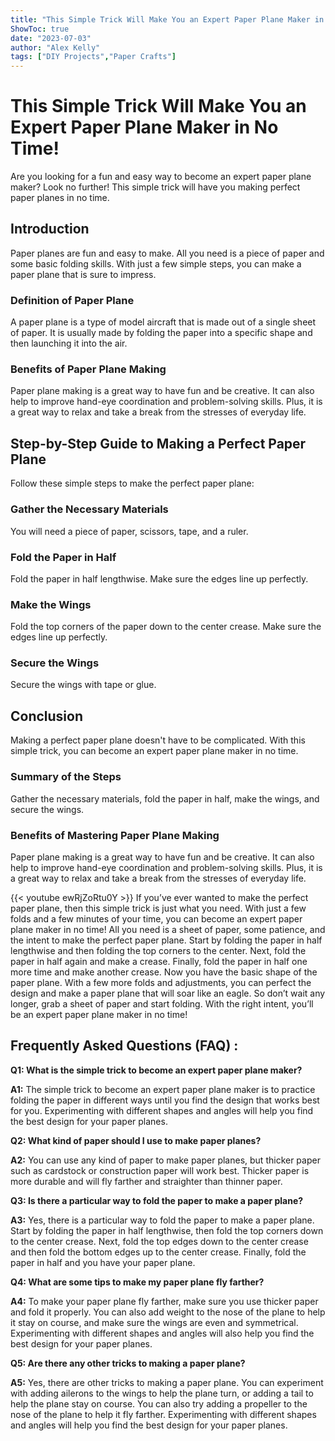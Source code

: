 ```yaml
---
title: "This Simple Trick Will Make You an Expert Paper Plane Maker in No Time!"
ShowToc: true 
date: "2023-07-03"
author: "Alex Kelly" 
tags: ["DIY Projects","Paper Crafts"]
---
```

# This Simple Trick Will Make You an Expert Paper Plane Maker in No Time!

Are you looking for a fun and easy way to become an expert paper plane maker? Look no further! This simple trick will have you making perfect paper planes in no time.

## Introduction

Paper planes are fun and easy to make. All you need is a piece of paper and some basic folding skills. With just a few simple steps, you can make a paper plane that is sure to impress.

### Definition of Paper Plane

A paper plane is a type of model aircraft that is made out of a single sheet of paper. It is usually made by folding the paper into a specific shape and then launching it into the air.

### Benefits of Paper Plane Making

Paper plane making is a great way to have fun and be creative. It can also help to improve hand-eye coordination and problem-solving skills. Plus, it is a great way to relax and take a break from the stresses of everyday life.

## Step-by-Step Guide to Making a Perfect Paper Plane

Follow these simple steps to make the perfect paper plane:

### Gather the Necessary Materials

You will need a piece of paper, scissors, tape, and a ruler.

### Fold the Paper in Half

Fold the paper in half lengthwise. Make sure the edges line up perfectly.

### Make the Wings

Fold the top corners of the paper down to the center crease. Make sure the edges line up perfectly.

### Secure the Wings

Secure the wings with tape or glue.

## Conclusion

Making a perfect paper plane doesn't have to be complicated. With this simple trick, you can become an expert paper plane maker in no time.

### Summary of the Steps

Gather the necessary materials, fold the paper in half, make the wings, and secure the wings.

### Benefits of Mastering Paper Plane Making

Paper plane making is a great way to have fun and be creative. It can also help to improve hand-eye coordination and problem-solving skills. Plus, it is a great way to relax and take a break from the stresses of everyday life.

{{< youtube ewRjZoRtu0Y >}} 
If you’ve ever wanted to make the perfect paper plane, then this simple trick is just what you need. With just a few folds and a few minutes of your time, you can become an expert paper plane maker in no time! All you need is a sheet of paper, some patience, and the intent to make the perfect paper plane. Start by folding the paper in half lengthwise and then folding the top corners to the center. Next, fold the paper in half again and make a crease. Finally, fold the paper in half one more time and make another crease. Now you have the basic shape of the paper plane. With a few more folds and adjustments, you can perfect the design and make a paper plane that will soar like an eagle. So don’t wait any longer, grab a sheet of paper and start folding. With the right intent, you’ll be an expert paper plane maker in no time!

## Frequently Asked Questions (FAQ) :
**Q1: What is the simple trick to become an expert paper plane maker?**

**A1:** The simple trick to become an expert paper plane maker is to practice folding the paper in different ways until you find the design that works best for you. Experimenting with different shapes and angles will help you find the best design for your paper planes. 

**Q2: What kind of paper should I use to make paper planes?**

**A2:** You can use any kind of paper to make paper planes, but thicker paper such as cardstock or construction paper will work best. Thicker paper is more durable and will fly farther and straighter than thinner paper. 

**Q3: Is there a particular way to fold the paper to make a paper plane?**

**A3:** Yes, there is a particular way to fold the paper to make a paper plane. Start by folding the paper in half lengthwise, then fold the top corners down to the center crease. Next, fold the top edges down to the center crease and then fold the bottom edges up to the center crease. Finally, fold the paper in half and you have your paper plane. 

**Q4: What are some tips to make my paper plane fly farther?**

**A4:** To make your paper plane fly farther, make sure you use thicker paper and fold it properly. You can also add weight to the nose of the plane to help it stay on course, and make sure the wings are even and symmetrical. Experimenting with different shapes and angles will also help you find the best design for your paper planes. 

**Q5: Are there any other tricks to making a paper plane?**

**A5:** Yes, there are other tricks to making a paper plane. You can experiment with adding ailerons to the wings to help the plane turn, or adding a tail to help the plane stay on course. You can also try adding a propeller to the nose of the plane to help it fly farther. Experimenting with different shapes and angles will help you find the best design for your paper planes.





